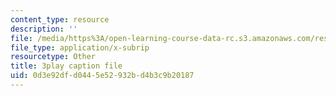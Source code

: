 ```yaml
---
content_type: resource
description: ''
file: /media/https%3A/open-learning-course-data-rc.s3.amazonaws.com/res-14-001-abdul-latif-jameel-poverty-action-lab-executive-training-evaluating-social-programs-2009-spring-2009/0d3e92dfd0445e52932bd4b3c9b20187_Z1iXHd349bo.vtt
file_type: application/x-subrip
resourcetype: Other
title: 3play caption file
uid: 0d3e92df-d044-5e52-932b-d4b3c9b20187
---
```

